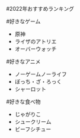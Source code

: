 #2022年おすすめランキング



#好きなゲーム
 - 原神
 - ライザのアトリエ
 - オーバーウォッチ

#好きなアニメ
 - ノーゲームノーライフ
 - ぼっち・ざ・ろっく
 - シャーロット

#好きな食べ物
 - じゃがりこ
 - シュークリーム
 - ビーフシチュー

